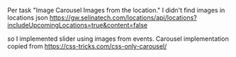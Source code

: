 Per task
"Image Carousel Images from the location."
I didn't find images in locations json
https://gw.selinatech.com/locations/api/locations?includeUpcomingLocations=true&content=false

so I implemented slider using images from events.
Carousel implementation copied from
https://css-tricks.com/css-only-carousel/
